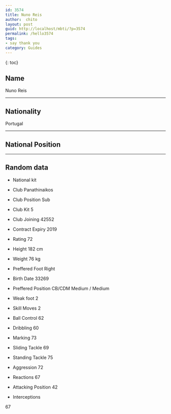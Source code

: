 ```yaml
---
id: 3574
title: Nuno Reis
author:  chito 
layout: post
guid: http://localhost/mbti/?p=3574
permalink: /hello3574
tags:
- say thank you
category: Guides
---
```



{: toc}


## Name  
Nuno Reis 

* * *

## Nationality  
Portugal 

* * *

## National Position 

* * *

## Random data 

  * National kit 
  * Club 
Panathinaikos 

  * Club Position 
Sub 

  * Club Kit 
5 

  * Club Joining 
42552 

  * Contract Expiry 
2019 

  * Rating 
72 

  * Height 
182 cm 

  * Weight 
76 kg 

  * Preffered Foot 
Right 

  * Birth Date 
33269 

  * Preffered Position 
CB/CDM Medium / Medium 

  * Weak foot 
2 

  * Skill Moves 
2 

  * Ball Control 
62 

  * Dribbling 
60 

  * Marking 
73 

  * Sliding Tackle 
69 

  * Standing Tackle 
75 

  * Aggression 
72 

  * Reactions 
67 

  * Attacking Position 
42 

  * Interceptions 

67</ul>